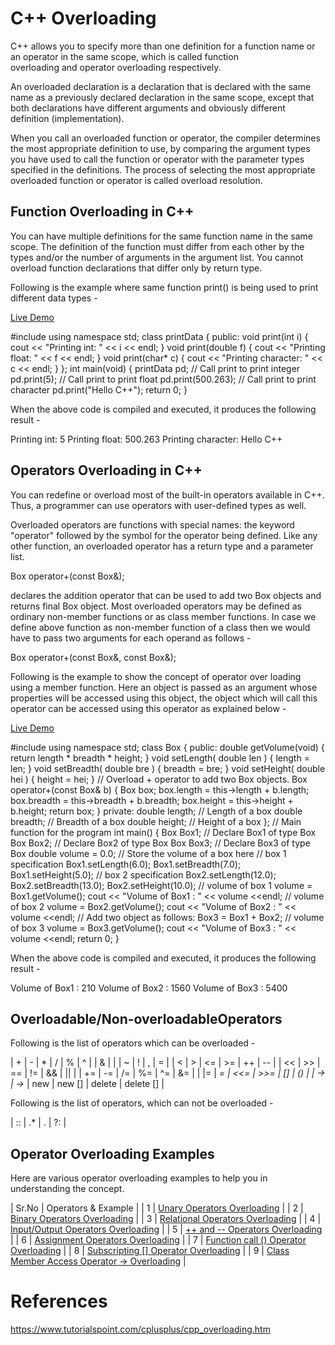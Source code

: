 # C++ Overloading

C++ allows you to specify more than one definition for a function name or an operator in the same scope, which is called function overloading and operator overloading respectively.

An overloaded declaration is a declaration that is declared with the same name as a previously declared declaration in the same scope, except that both declarations have different arguments and obviously different definition (implementation).

When you call an overloaded function or operator, the compiler determines the most appropriate definition to use, by comparing the argument types you have used to call the function or operator with the parameter types specified in the definitions. The process of selecting the most appropriate overloaded function or operator is called overload resolution.

Function Overloading in C++
---------------------------

You can have multiple definitions for the same function name in the same scope. The definition of the function must differ from each other by the types and/or the number of arguments in the argument list. You cannot overload function declarations that differ only by return type.

Following is the example where same function print() is being used to print different data types -

[Live Demo](http://tpcg.io/cR3W4M)

#include  <iostream>  using  namespace std;  class printData {  public:  void  print(int i)  { cout <<  "Printing int: "  << i << endl;  }  void  print(double f)  { cout <<  "Printing float: "  << f << endl;  }  void  print(char* c)  { cout <<  "Printing character: "  << c << endl;  }  };  int main(void)  { printData pd;  // Call print to print integer pd.print(5);  // Call print to print float pd.print(500.263);  // Call print to print character pd.print("Hello C++");  return  0;  }

When the above code is compiled and executed, it produces the following result -

Printing int: 5
Printing float: 500.263
Printing character: Hello C++

Operators Overloading in C++
----------------------------

You can redefine or overload most of the built-in operators available in C++. Thus, a programmer can use operators with user-defined types as well.

Overloaded operators are functions with special names: the keyword "operator" followed by the symbol for the operator being defined. Like any other function, an overloaded operator has a return type and a parameter list.

Box operator+(const Box&);

declares the addition operator that can be used to add two Box objects and returns final Box object. Most overloaded operators may be defined as ordinary non-member functions or as class member functions. In case we define above function as non-member function of a class then we would have to pass two arguments for each operand as follows -

Box operator+(const Box&, const Box&);

Following is the example to show the concept of operator over loading using a member function. Here an object is passed as an argument whose properties will be accessed using this object, the object which will call this operator can be accessed using this operator as explained below -

[Live Demo](http://tpcg.io/4Alfgt)

#include  <iostream>  using  namespace std;  class  Box  {  public:  double getVolume(void)  {  return length * breadth * height;  }  void setLength(  double len )  { length = len;  }  void setBreadth(  double bre )  { breadth = bre;  }  void setHeight(  double hei )  { height = hei;  }  // Overload + operator to add two Box objects.  Box  operator+(const  Box& b)  {  Box box; box.length =  this->length + b.length; box.breadth =  this->breadth + b.breadth; box.height =  this->height + b.height;  return box;  }  private:  double length;  // Length of a box  double breadth;  // Breadth of a box  double height;  // Height of a box  };  // Main function for the program  int main()  {  Box  Box1;  // Declare Box1 of type Box  Box  Box2;  // Declare Box2 of type Box  Box  Box3;  // Declare Box3 of type Box  double volume =  0.0;  // Store the volume of a box here  // box 1 specification  Box1.setLength(6.0);  Box1.setBreadth(7.0);  Box1.setHeight(5.0);  // box 2 specification  Box2.setLength(12.0);  Box2.setBreadth(13.0);  Box2.setHeight(10.0);  // volume of box 1 volume =  Box1.getVolume(); cout <<  "Volume of Box1 : "  << volume <<endl;  // volume of box 2 volume =  Box2.getVolume(); cout <<  "Volume of Box2 : "  << volume <<endl;  // Add two object as follows:  Box3  =  Box1  +  Box2;  // volume of box 3 volume =  Box3.getVolume(); cout <<  "Volume of Box3 : "  << volume <<endl;  return  0;  }

When the above code is compiled and executed, it produces the following result -

Volume of Box1 : 210
Volume of Box2 : 1560
Volume of Box3 : 5400

Overloadable/Non-overloadableOperators
--------------------------------------

Following is the list of operators which can be overloaded -

| + | - | * | / | % | ^ |
| & | | | ~ | ! | , | = |
| < | > | <= | >= | ++ | -- |
| << | >> | == | != | && | || |
| += | -= | /= | %= | ^= | &= |
| |= | *= | <<= | >>= | [] | () |
| -> | ->* | new | new [] | delete | delete [] |

Following is the list of operators, which can not be overloaded -

| :: | .* | . | ?: |

Operator Overloading Examples
-----------------------------

Here are various operator overloading examples to help you in understanding the concept.

| Sr.No | Operators & Example |
| 1 | [Unary Operators Overloading](https://www.tutorialspoint.com/cplusplus/unary_operators_overloading.htm) |
| 2 | [Binary Operators Overloading](https://www.tutorialspoint.com/cplusplus/binary_operators_overloading.htm) |
| 3 | [Relational Operators Overloading](https://www.tutorialspoint.com/cplusplus/relational_operators_overloading.htm) |
| 4 | [Input/Output Operators Overloading](https://www.tutorialspoint.com/cplusplus/input_output_operators_overloading.htm) |
| 5 | [++ and -- Operators Overloading](https://www.tutorialspoint.com/cplusplus/increment_decrement_operators_overloading.htm) |
| 6 | [Assignment Operators Overloading](https://www.tutorialspoint.com/cplusplus/assignment_operators_overloading.htm) |
| 7 | [Function call () Operator Overloading](https://www.tutorialspoint.com/cplusplus/function_call_operator_overloading.htm) |
| 8 | [Subscripting [] Operator Overloading](https://www.tutorialspoint.com/cplusplus/subscripting_operator_overloading.htm) |
| 9 | [Class Member Access Operator -> Overloading](https://www.tutorialspoint.com/cplusplus/class_member_access_operator_overloading.htm) |

# References
https://www.tutorialspoint.com/cplusplus/cpp_overloading.htm
